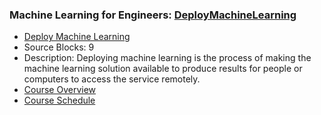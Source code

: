 ### Machine Learning for Engineers: [DeployMachineLearning](https://www.apmonitor.com/pds/index.php/Main/DeployMachineLearning)
- [Deploy Machine Learning](https://www.apmonitor.com/pds/index.php/Main/DeployMachineLearning)
 - Source Blocks: 9
 - Description: Deploying machine learning is the process of making the machine learning solution available to produce results for people or computers to access the service remotely.
- [Course Overview](https://apmonitor.com/pds)
- [Course Schedule](https://apmonitor.com/pds/index.php/Main/CourseSchedule)

